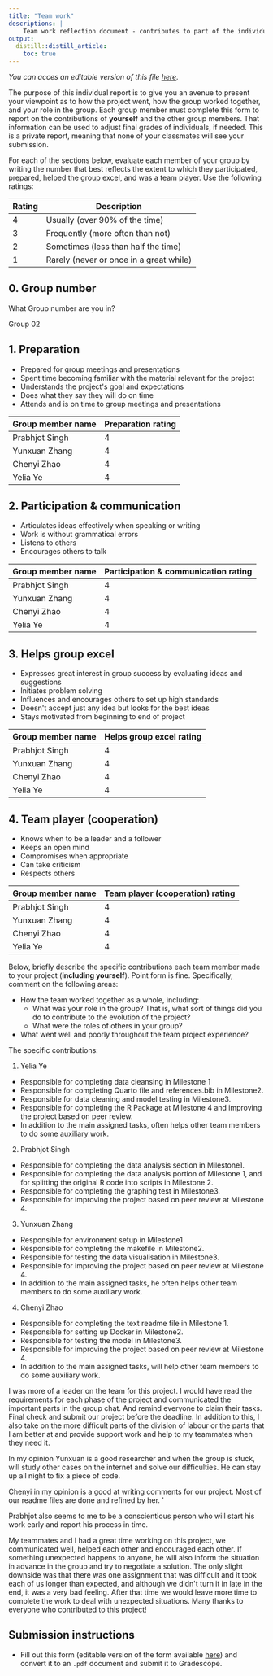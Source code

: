 ```yaml
---
title: "Team work"
descriptions: |
    Team work reflection document - contributes to part of the individual team work grade.
output:
  distill::distill_article:
    toc: true
---
```


*You can acces an editable version of this file [here](https://github.com/UBC-DSCI/dsci-310-student/blob/main/team-work.Rmd).*

The purpose of this individual report
is to give you an avenue to present your viewpoint
as to how the project went,
how the group worked together,
and your role in the group.
Each group member must complete this form
to report on the contributions of **yourself** and the other group members.
That information can be used to adjust final grades of individuals,
if needed.
This is a private report,
meaning that none of your classmates will see your submission.

For each of the sections below,
evaluate each member of your group by writing the number
that best reflects the extent to which they participated,
prepared, helped the group excel, and was a team player.
Use the following ratings:

| Rating | Description                             |
|--------|-----------------------------------------|
| 4      | Usually (over 90% of the time)          |
| 3      | Frequently (more often than not)        |
| 2      | Sometimes (less than half the time)     |
| 1      | Rarely (never or once in a great while) |

## 0. Group number

What Group number are you in?

Group 02

## 1. Preparation

- Prepared for group meetings and presentations
- Spent time becoming familiar with the material relevant for the project
- Understands the project's goal and expectations
- Does what they say they will do on time
- Attends and is on time to group meetings and presentations

| Group member name | Preparation rating |
|-------------------|--------------------|
|  Prabhjot Singh   |         4          |
|  Yunxuan Zhang    |         4          |
|  Chenyi Zhao      |         4          |
|  Yelia Ye         |         4          |

## 2. Participation & communication

- Articulates ideas effectively when speaking or writing
- Work is without grammatical errors
- Listens to others
- Encourages others to talk

| Group member name | Participation & communication rating |
|-------------------|--------------------------------------|
|   Prabhjot Singh  |                  4                   |
|   Yunxuan Zhang   |                  4                   |
|   Chenyi Zhao     |                  4                   |
|   Yelia Ye        |                  4                   |

## 3. Helps group excel

- Expresses great interest in group success by evaluating ideas and suggestions
- Initiates problem solving
- Influences and encourages others to set up high standards
- Doesn't accept just any idea but looks for the best ideas
- Stays motivated from beginning to end of project

| Group member name | Helps group excel rating |
|-------------------|--------------------------|
|  Prabhjot Singh   |             4            |
|  Yunxuan Zhang    |             4            |
|  Chenyi Zhao      |             4            |
|  Yelia Ye         |             4            |

## 4. Team player (cooperation)

- Knows when to be a leader and a follower
- Keeps an open mind
- Compromises when appropriate
- Can take criticism
- Respects others

| Group member name | Team player (cooperation) rating |
|-------------------|----------------------------------|
|   Prabhjot Singh  |                  4               |
|   Yunxuan Zhang   |                  4               |
|   Chenyi Zhao     |                  4               |
|   Yelia Ye        |                  4               |

Below,
briefly describe the specific contributions each team member
made to your project (**including yourself**).
Point form is fine.
Specifically,
comment on the following areas:

- How the team worked together as a whole, including:
    - What was your role in the group?
      That is, what sort of things did you do to contribute to the evolution of the project?
    - What were the roles of others in your group?
- What went well and poorly throughout the team project experience?

The specific contributions:
1. Yelia Ye

- Responsible for completing data cleansing in Milestone 1
- Responsible for completing Quarto file and references.bib in Milestone2.
- Responsible for data cleaning and model testing in Milestone3.
- Responsible for completing the R Package at Milestone 4 and improving the project based on peer review.
- In addition to the main assigned tasks, often helps other team members to do some auxiliary work.

2. Prabhjot Singh

- Responsible for completing the data analysis section in Milestone1.
- Responsible for completing the data analysis portion of Milestone 1, and for splitting the original R code into scripts in Milestone 2.
- Responsible for completing the graphing test in Milestone3.
- Responsible for improving the project based on peer review at Milestone 4.

3. Yunxuan Zhang

- Responsible for environment setup in Milestone1
- Responsible for completing the makefile in Milestone2.
- Responsible for testing the data visualisation in Milestone3.
- Responsible for improving the project based on peer review at Milestone 4.
- In addition to the main assigned tasks, he often helps other team members to do some auxiliary work.

4. Chenyi Zhao   

- Responsible for completing the text readme file in Milestone 1.
- Responsible for setting up Docker in Milestone2.
- Responsible for testing the model in Milestone3.
- Responsible for improving the project based on peer review at Milestone 4.
- In addition to the main assigned tasks, will help other team members to do some auxiliary work.

I was more of a leader on the team for this project. I would have read the requirements for each phase of the project and communicated the important parts in the group chat. And remind everyone to claim their tasks. Final check and submit our project before the deadline. In addition to this, I also take on the more difficult parts of the division of labour or the parts that I am better at and provide support work and help to my teammates when they need it.

In my opinion Yunxuan is a good researcher and when the group is stuck, will study other cases on the internet and solve our difficulties. He can stay up all night to fix a piece of code.

Chenyi in my opinion is a good at writing comments for our project. Most of our readme files are done and refined by her. '

Prabhjot also seems to me to be a conscientious person who will start his work early and report his process in time.

My teammates and I had a great time working on this project, we communicated well, helped each other and encouraged each other. If something unexpected happens to anyone, he will also inform the situation in advance in the group and try to negotiate a solution. The only slight downside was that there was one assignment that was difficult and it took each of us longer than expected, and although we didn't turn it in late in the end, it was a very bad feeling. After that time we would leave more time to complete the work to deal with unexpected situations. Many thanks to everyone who contributed to this project!

## Submission instructions

- Fill out this form
  (editable version of the form available [here](https://github.com/UBC-DSCI/dsci-310-student/blob/main/team-work.Rmd))
  and convert it to an `.pdf` document and submit it to Gradescope.
